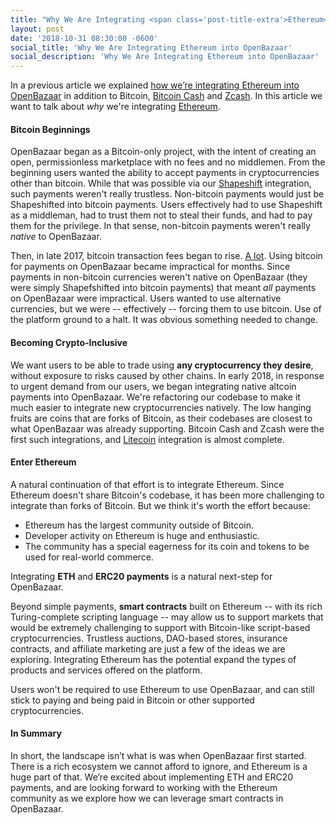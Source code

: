 ```yaml
---
title: "Why We Are Integrating <span class='post-title-extra'>Ethereum</span> into OpenBazaar"
layout: post
date: '2018-10-31 08:30:00 -0600'
social_title: 'Why We Are Integrating Ethereum into OpenBazaar'
social_description: 'Why We Are Integrating Ethereum into OpenBazaar'
---
```


In a previous article we explained [how we’re integrating Ethereum into OpenBazaar](https://openbazaar.org/blog/Escrow-Smart-Contract-Specification-in-OpenBazaar/) in addition to Bitcoin, [Bitcoin Cash](https://www.bitcoincash.org/) and [Zcash](https://z.cash/). In this article we want to talk about _why_ we're integrating [Ethereum](https://www.ethereum.org/).

#### Bitcoin Beginnings

OpenBazaar began as a Bitcoin-only project, with the intent of creating an open, permissionless marketplace with no fees and no middlemen. From the beginning users wanted the ability to accept payments in cryptocurrencies other than bitcoin. While that was possible via our [Shapeshift](https://shapeshift.io/) integration, such payments weren't really trustless. Non-bitcoin payments would just be Shapeshifted into bitcoin payments. Users effectively had to use Shapeshift as a middleman, had to trust them not to steal their funds, and had to pay them for the privilege. In that sense, non-bitcoin payments weren't really _native_ to OpenBazaar.

Then, in late 2017, bitcoin transaction fees began to rise. [A lot](https://bitinfocharts.com/comparison/bitcoin-transactionfees.htm). Using bitcoin for payments on OpenBazaar became impractical for months. Since payments in non-bitcoin currencies weren't native on OpenBazaar (they were simply Shapefshifted into bitcoin payments) that meant _all_ payments on OpenBazaar were impractical. Users wanted to use alternative currencies, but we were -- effectively -- forcing them to use bitcoin. Use of the platform ground to a halt. It was obvious something needed to change.

#### Becoming Crypto-Inclusive

We want users to be able to trade using **any cryptocurrency they desire**, without exposure to risks caused by other chains. In early 2018, in response to urgent demand from our users, we began integrating native altcoin payments into OpenBazaar. We're refactoring our codebase to make it much easier to integrate new cryptocurrencies natively. The low hanging fruits are coins that are forks of Bitcoin, as their codebases are closest to what OpenBazaar was already supporting. Bitcoin Cash and Zcash were the first such integrations, and [Litecoin](https://litecoin.org/) integration is almost complete.

#### Enter Ethereum

A natural continuation of that effort is to integrate Ethereum. Since Ethereum doesn't share Bitcoin's codebase, it has been more challenging to integrate than forks of Bitcoin. But we think it's worth the effort because:

- Ethereum has the largest community outside of Bitcoin.
- Developer activity on Ethereum is huge and enthusiastic.
- The community has a special eagerness for its coin and tokens to be used for real-world commerce. 
  
Integrating **ETH** and **ERC20 payments** is a natural next-step for OpenBazaar.

Beyond simple payments, **smart contracts** built on Ethereum -- with its rich Turing-complete scripting language -- may allow us to support markets that would be extremely challenging to support with Bitcoin-like script-based cryptocurrencies. Trustless auctions, DAO-based stores, insurance contracts, and affiliate marketing are just a few of the ideas we are exploring. Integrating Ethereum has the potential expand the types of products and services offered on the platform.

Users won't be required to use Ethereum to use OpenBazaar, and can still stick to paying and being paid in Bitcoin or other supported cryptocurrencies.

#### In Summary

In short, the landscape isn’t what is was when OpenBazaar first started. There is a rich ecosystem we cannot afford to ignore, and Ethereum is a huge part of that. We’re excited about implementing ETH and ERC20 payments, and are looking forward to working with the Ethereum community as we explore how we can leverage smart contracts in OpenBazaar.
